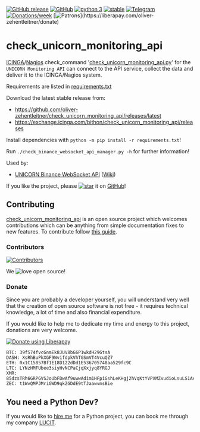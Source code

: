 [![GitHub release](https://img.shields.io/github/release/oliver-zehentleitner/check_unicorn_monitoring_api.svg)](https://github.com/oliver-zehentleitner/check_unicorn_monitoring_api/releases/latest)
[![GitHub](https://img.shields.io/github/license/oliver-zehentleitner/check_unicorn_monitoring_api.svg?color=blue)](https://github.com/oliver-zehentleitner/check_unicorn_monitoring_api/blob/master/LICENSE)
[![python 3](https://img.shields.io/badge/python-3-blue.svg)](https://www.python.org/downloads/)
[![stable](https://img.shields.io/badge/status-stable-brightgreen.svg)](https://github.com/oliver-zehentleitner/check_unicorn_monitoring_api/issues)
[![Telegram](https://img.shields.io/badge/chat-telegram-red.svg)](https://t.me/unicorndevs)
[![Donations/week](http://img.shields.io/liberapay/receives/oliver-zehentleitner.svg?logo=liberapay)](https://liberapay.com/oliver-zehentleitner/donate)
[![Patrons](http://img.shields.io/liberapay/patrons/oliver-zehentleitner.svg?logo=liberapay")](https://liberapay.com/oliver-zehentleitner/donate)

# check_unicorn_monitoring_api
[ICINGA](https://icinga.com)/[Nagios](https://www.nagios.com) check_command 
'[check_unicorn_monitoring_api.py](https://github.com/oliver-zehentleitner/check_unicorn_monitoring_api)' for the 
`UNICORN Monitoring API` can connect to the API service, collect the data and deliver it to the ICINGA/Nagios system.

Requirements are listed in 
[requirements.txt](https://github.com/oliver-zehentleitner/check_unicorn_monitoring_api/blob/master/requirements.txt)

Download the latest stable release from:
- https://github.com/oliver-zehentleitner/check_unicorn_monitoring_api/releases/latest
- https://exchange.icinga.com/bithon/check_unicorn_monitoring_api/releases

Install dependencies with `python -m pip install -r requirements.txt`!

Run `./check_binance_websocket_api_manager.py -h` for further information!

Used by:
- [UNICORN Binance WebSocket API](https://github.com/oliver-zehentleitner/unicorn-binance-websocket-api) ([Wiki](https://github.com/oliver-zehentleitner/unicorn-binance-websocket-api/wiki/UNICORN-Monitoring-API-Service))

If you like the project, please [![star](https://s3.gifyu.com/images/stard237b3003af9f9a9.png)](https://github.com/oliver-zehentleitner/check_unicorn_monitoring_api/stargazers) it on 
[GitHub](https://github.com/oliver-zehentleitner/check_unicorn_monitoring_api)! 

## Contributing
[check_unicorn_monitoring_api](https://github.com/oliver-zehentleitner/check_unicorn_monitoring_api) is an open 
source project which welcomes contributions which can be anything from simple documentation fixes to new features. To 
contribute follow 
[this guide](https://github.com/oliver-zehentleitner/check_unicorn_monitoring_api/blob/master/CONTRIBUTING.md).
 
### Contributors
[![Contributors](https://contributors-img.web.app/image?repo=oliver-zehentleitner/check_unicorn_monitoring_api)](https://github.com/oliver-zehentleitner/check_unicorn_monitoring_api/graphs/contributors)

We ![love](https://s3.gifyu.com/images/heartae002231c41d8a80.png) open source!

### Donate
Since you are probably a developer yourself, you will understand very well that the creation of open source software is 
not free - it requires technical knowledge, a lot of time and also financial expenditure.

If you would like to help me to dedicate my time and energy to this project, donations are very welcome.

[![Donate using Liberapay](https://liberapay.com/assets/widgets/donate.svg)](https://liberapay.com/oliver-zehentleitner/donate)

```
BTC: 39fS74fvcGnmEk8JUV8bG6P1wkdH29GtsA
DASH: XsRhBuPkXGF9WvifdpkVhTGSmVT4VcuQZ7
ETH: 0x1C15857Bf1E18D122dDd1E536705748aa529fc9C
LTC: LYNzHMFUbee3siyHvNCPaCjqXxjyq8YRGJ
XMR: 85dzsTRh6GRPGVSJoUbFDwAf9uwwAdim1HFpiGshLeKHgj2hVqKtYVPXMZvudioLsuLS1AegkUiQ12jwReRwWcFvF7kDAbF
ZEC: t1WvQMPJMriGWD9qkZGDdE9tTJaawvmsBie
```
## You need a Python Dev?
If you would like to [hire me](https://about.me/oliver-zehentleitner) for a Python project, you can book me through 
my company [LUCIT](https://www.lucit.co/desktop-and-server-apps.html).
